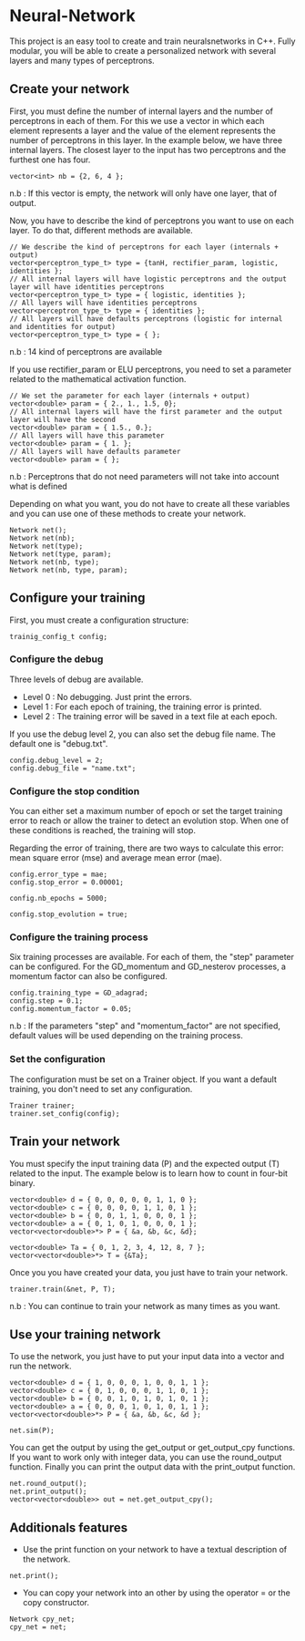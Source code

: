# Neural-Network

This project is an easy tool to create and train neuralsnetworks in C++. Fully modular, you will be able to create a personalized network with several layers and many types of perceptrons.

## Create your network

First, you must define the number of internal layers and the number of perceptrons in each of them. For this we use a vector in which each element represents a layer and the value of the element represents the number of perceptrons in this layer.
In the example below, we have three internal layers. The closest layer to the input has two perceptrons and the furthest one has four.
```
vector<int> nb = {2, 6, 4 };
```
n.b : If this vector is empty, the network will only have one layer, that of output.

Now, you have to describe the kind of perceptrons you want to use on each layer. To do that, different methods are available.
```
// We describe the kind of perceptrons for each layer (internals + output)
vector<perceptron_type_t> type = {tanH, rectifier_param, logistic, identities };
// All internal layers will have logistic perceptrons and the output layer will have identities perceptrons
vector<perceptron_type_t> type = { logistic, identities };
// All layers will have identities perceptrons
vector<perceptron_type_t> type = { identities };
// All layers will have defaults perceptrons (logistic for internal and identities for output)
vector<perceptron_type_t> type = { };
```
n.b : 14 kind of perceptrons are available

If you use rectifier_param or ELU perceptrons, you need to set a parameter related to the mathematical activation function.
```
// We set the parameter for each layer (internals + output)
vector<double> param = { 2., 1., 1.5, 0};
// All internal layers will have the first parameter and the output layer will have the second
vector<double> param = { 1.5., 0.};
// All layers will have this parameter
vector<double> param = { 1. };
// All layers will have defaults parameter
vector<double> param = { };
```
n.b : Perceptrons that do not need parameters will not take into account what is defined

Depending on what you want, you do not have to create all these variables and you can use one of these methods to create your network.
```
Network net();
Network net(nb);
Network net(type);
Network net(type, param);
Network net(nb, type);
Network net(nb, type, param);
```

## Configure your training

First, you must create a configuration structure:
```
trainig_config_t config;
```

### Configure the debug

Three levels of debug are available.
* Level 0 : No debugging. Just print the errors.
* Level 1 : For each epoch of training, the training error is printed.
* Level 2 : The training error will be saved in a text file at each epoch.

If you use the debug level 2, you can also set the debug file name. The default one is "debug.txt".

```
config.debug_level = 2;
config.debug_file = "name.txt";
```

### Configure the stop condition

You can either set a maximum number of epoch or set the target training error to reach or allow the trainer to detect an evolution stop.
When one of these conditions is reached, the training will stop.

Regarding the error of training, there are two ways to calculate this error: mean square error (mse) and average mean error (mae).

```
config.error_type = mae;
config.stop_error = 0.00001;

config.nb_epochs = 5000;

config.stop_evolution = true;
```

### Configure the training process

Six training processes are available. For each of them, the "step" parameter can be configured.
For the GD_momentum and GD_nesterov processes, a momentum factor can also be configured.

```
config.training_type = GD_adagrad;
config.step = 0.1;
config.momentum_factor = 0.05;
```
n.b : If the parameters "step" and "momentum_factor" are not specified, default values will be used depending on the training process.

### Set the configuration

The configuration must be set on a Trainer object. If you want a default training, you don't need to set any configuration.
```
Trainer trainer;
trainer.set_config(config);
```

## Train your network

You must specify the input training data (P) and the expected output (T) related to the input.
The example below is to learn how to count in four-bit binary.
```
vector<double> d = { 0, 0, 0, 0, 0, 1, 1, 0 };
vector<double> c = { 0, 0, 0, 0, 1, 1, 0, 1 };
vector<double> b = { 0, 0, 1, 1, 0, 0, 0, 1 };
vector<double> a = { 0, 1, 0, 1, 0, 0, 0, 1 };
vector<vector<double>*> P = { &a, &b, &c, &d};

vector<double> Ta = { 0, 1, 2, 3, 4, 12, 8, 7 };
vector<vector<double>*> T = {&Ta};
```

Once you you have created your data, you just have to train your network.
```
trainer.train(&net, P, T);
```

n.b : You can continue to train your network as many times as you want.

## Use your training network

To use the network, you just have to put your input data into a vector and run the network.
```
vector<double> d = { 1, 0, 0, 0, 1, 0, 0, 1, 1 };
vector<double> c = { 0, 1, 0, 0, 0, 1, 1, 0, 1 };
vector<double> b = { 0, 0, 1, 0, 1, 0, 1, 0, 1 };
vector<double> a = { 0, 0, 0, 1, 0, 1, 0, 1, 1 };
vector<vector<double>*> P = { &a, &b, &c, &d };

net.sim(P);
```

You can get the output by using the get_output or get_output_cpy functions.
If you want to work only with integer data, you can use the round_output function.
Finally you can print the output data with the print_output function.

```
net.round_output();
net.print_output();
vector<vector<double>> out = net.get_output_cpy();
```

## Additionals features

* Use the print function on your network to have a textual description of the network.
```
net.print();
```
* You can copy your network into an other by using the operator = or the copy constructor.
```
Network cpy_net;
cpy_net = net;
```
